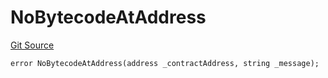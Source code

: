 # NoBytecodeAtAddress
[Git Source](https://github.com/thrackle-io/tron/blob/362ca5d8826deeb3c732b79b0826e739dff4e241/src/client/token/handler/diamond/HandlerDiamondLib.sol)


```solidity
error NoBytecodeAtAddress(address _contractAddress, string _message);
```


